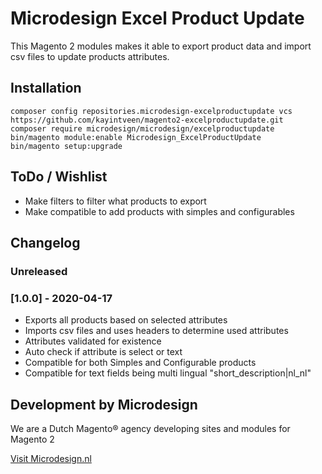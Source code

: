 # Microdesign Excel Product Update

This Magento 2 modules makes it able to export product data and import csv files to update products attributes.

## Installation

```
composer config repositories.microdesign-excelproductupdate vcs https://github.com/kayintveen/magento2-excelproductupdate.git
composer require microdesign/microdesign/excelproductupdate
bin/magento module:enable Microdesign_ExcelProductUpdate
bin/magento setup:upgrade
```

## ToDo / Wishlist 

- Make filters to filter what products to export
- Make compatible to add products with simples and configurables 

## Changelog

### Unreleased

### [1.0.0] - 2020-04-17
- Exports all products based on selected attributes
- Imports csv files and uses headers to determine used attributes
- Attributes validated for existence
- Auto check if attribute is select or text
- Compatible for both Simples and Configurable products
- Compatible for text fields being multi lingual "short_description|nl_nl"

## Development by Microdesign

We are a Dutch Magento® agency developing sites and modules for Magento 2 

[Visit Microdesign.nl](https://www.microdesign.nl/)
